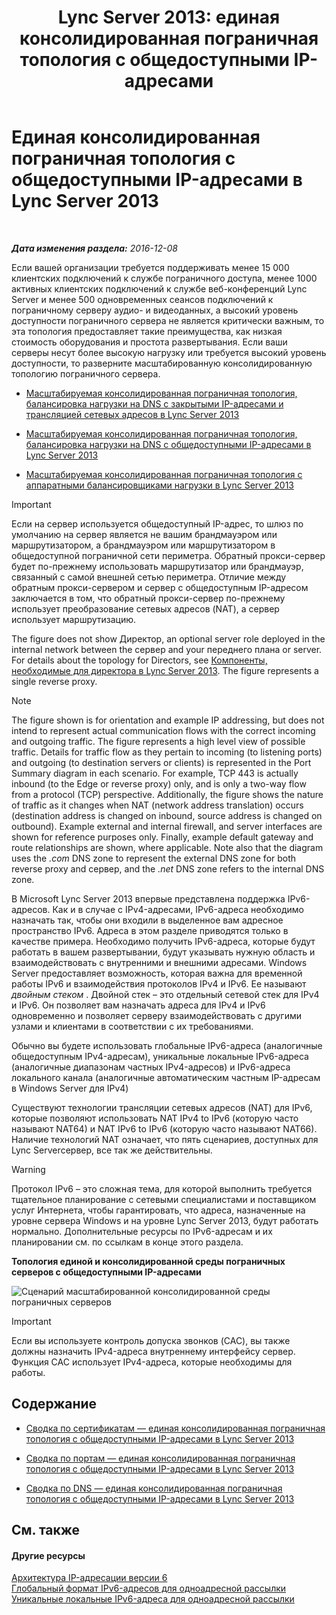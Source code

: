 ﻿---
title: 'Lync Server 2013: единая консолидированная пограничная топология с общедоступными IP-адресами'
TOCTitle: Единая консолидированная пограничная топология с общедоступными IP-адресами
ms:assetid: a92d1179-6a1f-4efe-908a-f8dfc5024f30
ms:mtpsurl: https://technet.microsoft.com/ru-ru/library/JJ205148(v=OCS.15)
ms:contentKeyID: 49310794
ms.date: 12/10/2016
mtps_version: v=OCS.15
ms.translationtype: HT
---

# Единая консолидированная пограничная топология с общедоступными IP-адресами в Lync Server 2013

 

_**Дата изменения раздела:** 2016-12-08_

Если вашей организации требуется поддерживать менее 15 000 клиентских подключений к службе пограничного доступа, менее 1000 активных клиентских подключений к службе веб-конференций Lync Server и менее 500 одновременных сеансов подключений к пограничному серверу аудио- и видеоданных, а высокий уровень доступности пограничного сервера не является критически важным, то эта топология предоставляет такие преимущества, как низкая стоимость оборудования и простота развертывания. Если ваши серверы несут более высокую нагрузку или требуется высокий уровень доступности, то разверните масштабированную консолидированную топологию пограничного сервера.

  -   
    [Масштабируемая консолидированная пограничная топология, балансировка нагрузки на DNS с закрытыми IP-адресами и трансляцией сетевых адресов в Lync Server 2013](lync-server-2013-scaled-consolidated-edge-dns-load-balancing-with-private-ip-addresses-using-nat.md)

  -   
    [Масштабируемая консолидированная пограничная топология, балансировка нагрузки на DNS с общедоступными IP-адресами в Lync Server 2013](lync-server-2013-scaled-consolidated-edge-dns-load-balancing-with-public-ip-addresses.md)

  -   
    [Масштабируемая консолидированная пограничная топология с аппаратными балансировщиками нагрузки в Lync Server 2013](lync-server-2013-scaled-consolidated-edge-with-hardware-load-balancers.md)

> [!important]  
> Если на сервер используется общедоступный IP-адрес, то шлюз по умолчанию на сервер является не вашим брандмауэром или маршрутизатором, а брандмауэром или маршрутизатором в общедоступной пограничной сети периметра. Обратный прокси-сервер будет по-прежнему использовать маршрутизатор или брандмауэр, связанный с самой внешней сетью периметра. Отличие между обратным прокси-сервером и сервер с общедоступным IP-адресом заключается в том, что обратный прокси-сервер по-прежнему использует преобразование сетевых адресов (NAT), а сервер использует маршрутизацию.

The figure does not show Директор, an optional server role deployed in the internal network between the сервер and your переднего плана or server. For details about the topology for Directors, see [Компоненты, необходимые для директора в Lync Server 2013](lync-server-2013-components-required-for-the-director.md). The figure represents a single reverse proxy.

> [!note]  
> The figure shown is for orientation and example IP addressing, but does not intend to represent actual communication flows with the correct incoming and outgoing traffic. The figure represents a high level view of possible traffic. Details for traffic flow as they pertain to incoming (to listening ports) and outgoing (to destination servers or clients) is represented in the Port Summary diagram in each scenario. For example, TCP 443 is actually inbound (to the Edge or reverse proxy) only, and is only a two-way flow from a protocol (TCP) perspective. Additionally, the figure shows the nature of traffic as it changes when NAT (network address translation) occurs (destination address is changed on inbound, source address is changed on outbound). Example external and internal firewall, and server interfaces are shown for reference purposes only. Finally, example default gateway and route relationships are shown, where applicable. Note also that the diagram uses the <em>.com</em> DNS zone to represent the external DNS zone for both reverse proxy and сервер, and the <em>.net</em> DNS zone refers to the internal DNS zone.

В Microsoft Lync Server 2013 впервые представлена поддержка IPv6-адресов. Как и в случае с IPv4-адресами, IPv6-адреса необходимо назначать так, чтобы они входили в выделенное вам адресное пространство IPv6. Адреса в этом разделе приводятся только в качестве примера. Необходимо получить IPv6-адреса, которые будут работать в вашем развертывании, будут указывать нужную область и взаимодействовать с внутренними и внешними адресами. Windows Server предоставляет возможность, которая важна для временной работы IPv6 и взаимодействия протоколов IPv4 и IPv6. Ее называют *двойным стеком* . Двойной стек – это отдельный сетевой стек для IPv4 и IPv6. Он позволяет вам назначать адреса для IPv4 и IPv6 одновременно и позволяет серверу взаимодействовать с другими узлами и клиентами в соответствии с их требованиями.

Обычно вы будете использовать глобальные IPv6-адреса (аналогичные общедоступным IPv4-адресам), уникальные локальные IPv6-адреса (аналогичные диапазонам частных IPv4-адресов) и IPv6-адреса локального канала (аналогичные автоматическим частным IP-адресам в Windows Server для IPv4)

Существуют технологии трансляции сетевых адресов (NAT) для IPv6, которые позволяют использовать NAT IPv4 to IPv6 (которую часто называют NAT64) и NAT IPv6 to IPv6 (которую часто называют NAT66). Наличие технологий NAT означает, что пять сценариев, доступных для Lync Serverсервер, все так же действительны.

> [!warning]  
> Протокол IPv6 – это сложная тема, для которой выполнить требуется тщательное планирование с сетевыми специалистами и поставщиком услуг Интернета, чтобы гарантировать, что адреса, назначенные на уровне сервера Windows и на уровне Lync Server 2013, будут работать нормально. Дополнительные ресурсы по IPv6-адресам и их планировании см. по ссылкам в конце этого раздела.

**Топология единой и консолидированной среды пограничных серверов с общедоступными IP-адресами**

![Сценарий масштабированной консолидированной среды пограничных серверов](images/JJ205148.2db9f9e1-75aa-4de0-ab3f-c6effddb4f4d(OCS.15).jpg "Сценарий масштабированной консолидированной среды пограничных серверов")

> [!important]  
> Если вы используете контроль допуска звонков (CAC), вы также должны назначить IPv4-адреса внутреннему интерфейсу сервер. Функция CAC использует IPv4-адреса, которые необходимы для работы.

## Содержание

  - [Сводка по сертификатам — единая консолидированная пограничная топология с общедоступными IP-адресами в Lync Server 2013](lync-server-2013-certificate-summary-single-consolidated-edge-with-public-ip-addresses.md)

  - [Сводка по портам — единая консолидированная пограничная топология с общедоступными IP-адресами в Lync Server 2013](lync-server-2013-port-summary-single-consolidated-edge-with-public-ip-addresses.md)

  - [Сводка по DNS — единая консолидированная пограничная топология с общедоступными IP-адресами в Lync Server 2013](lync-server-2013-dns-summary-single-consolidated-edge-with-public-ip-addresses.md)

## См. также

#### Другие ресурсы

[Архитектура IP-адресации версии 6](http://tools.ietf.org/html/rfc4291)  
[Глобальный формат IPv6-адресов для одноадресной рассылки](http://tools.ietf.org/html/rfc3587)  
[Уникальные локальные IPv6-адреса для одноадресной рассылки](http://tools.ietf.org/html/rfc4193)

